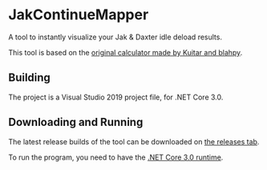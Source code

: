 # JakContinueMapper
 A tool to instantly visualize your Jak & Daxter idle deload results.

This tool is based on the [original calculator made by Kuitar and blahpy](https://www.youtube.com/watch?v=Vv9MINO6Y4k).

## Building

The project is a Visual Studio 2019 project file, for .NET Core 3.0.

## Downloading and Running

The latest release builds of the tool can be downloaded on [the releases tab](https://github.com/ManDude/JakContinueMapper/releases).

To run the program, you need to have the [.NET Core 3.0 runtime](https://dotnet.microsoft.com/download/dotnet-core/3.0).
